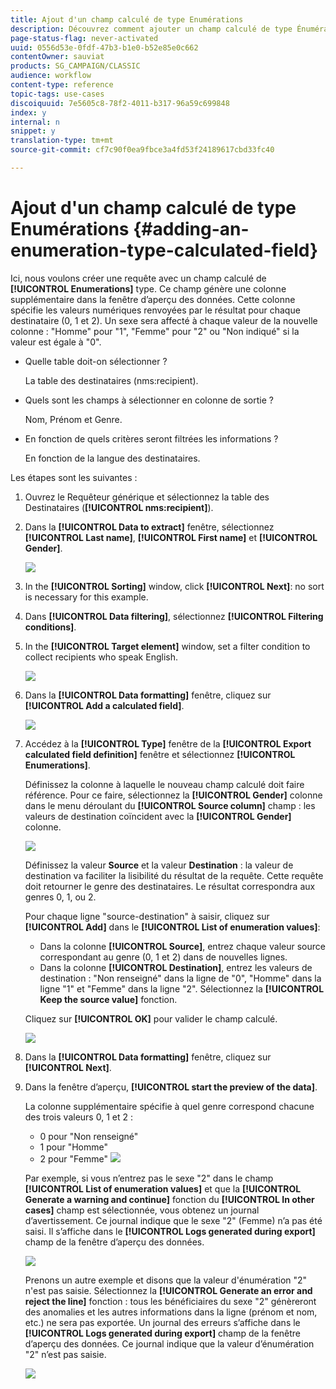 ```yaml
---
title: Ajout d'un champ calculé de type Enumérations
description: Découvrez comment ajouter un champ calculé de type Énumération
page-status-flag: never-activated
uuid: 0556d53e-0fdf-47b3-b1e0-b52e85e0c662
contentOwner: sauviat
products: SG_CAMPAIGN/CLASSIC
audience: workflow
content-type: reference
topic-tags: use-cases
discoiquuid: 7e5605c8-78f2-4011-b317-96a59c699848
index: y
internal: n
snippet: y
translation-type: tm+mt
source-git-commit: cf7c90f0ea9fbce3a4fd53f24189617cbd33fc40

---
```



# Ajout d&#39;un champ calculé de type Enumérations {#adding-an-enumeration-type-calculated-field}

Ici, nous voulons créer une requête avec un champ calculé de **[!UICONTROL Enumerations]** type. Ce champ génère une colonne supplémentaire dans la fenêtre d’aperçu des données. Cette colonne spécifie les valeurs numériques renvoyées par le résultat pour chaque destinataire (0, 1 et 2). Un sexe sera affecté à chaque valeur de la nouvelle colonne : &quot;Homme&quot; pour &quot;1&quot;, &quot;Femme&quot; pour &quot;2&quot; ou &quot;Non indiqué&quot; si la valeur est égale à &quot;0&quot;.

* Quelle table doit-on sélectionner ?

   La table des destinataires (nms:recipient).

* Quels sont les champs à sélectionner en colonne de sortie ?

   Nom, Prénom et Genre.

* En fonction de quels critères seront filtrées les informations ?

   En fonction de la langue des destinataires.

Les étapes sont les suivantes :

1. Ouvrez le Requêteur générique et sélectionnez la table des Destinataires (**[!UICONTROL nms:recipient]**).
1. Dans la **[!UICONTROL Data to extract]** fenêtre, sélectionnez **[!UICONTROL Last name]**, **[!UICONTROL First name]** et **[!UICONTROL Gender]**.

   ![](assets/query_editor_nveau_73.png)

1. In the **[!UICONTROL Sorting]** window, click **[!UICONTROL Next]**: no sort is necessary for this example.
1. Dans **[!UICONTROL Data filtering]**, sélectionnez **[!UICONTROL Filtering conditions]**.
1. In the **[!UICONTROL Target element]** window, set a filter condition to collect recipients who speak English.

   ![](assets/query_editor_nveau_74.png)

1. Dans la **[!UICONTROL Data formatting]** fenêtre, cliquez sur **[!UICONTROL Add a calculated field]**.

   ![](assets/query_editor_nveau_75.png)

1. Accédez à la **[!UICONTROL Type]** fenêtre de la **[!UICONTROL Export calculated field definition]** fenêtre et sélectionnez **[!UICONTROL Enumerations]**.

   Définissez la colonne à laquelle le nouveau champ calculé doit faire référence. Pour ce faire, sélectionnez la **[!UICONTROL Gender]** colonne dans le menu déroulant du **[!UICONTROL Source column]** champ : les valeurs de destination coïncident avec la **[!UICONTROL Gender]** colonne.

   ![](assets/query_editor_nveau_76.png)

   Définissez la valeur **Source** et la valeur **Destination** : la valeur de destination va faciliter la lisibilité du résultat de la requête. Cette requête doit retourner le genre des destinataires. Le résultat correspondra aux genres 0, 1, ou 2.

   Pour chaque ligne &quot;source-destination&quot; à saisir, cliquez sur **[!UICONTROL Add]** dans le **[!UICONTROL List of enumeration values]**:

   * Dans la colonne **[!UICONTROL Source]**, entrez chaque valeur source correspondant au genre (0, 1 et 2) dans de nouvelles lignes.
   * Dans la colonne **[!UICONTROL Destination]**, entrez les valeurs de destination : &quot;Non renseigné&quot; dans la ligne de &quot;0&quot;, &quot;Homme&quot; dans la ligne &quot;1&quot; et &quot;Femme&quot; dans la ligne &quot;2&quot;.
   Sélectionnez la **[!UICONTROL Keep the source value]** fonction.

   Cliquez sur **[!UICONTROL OK]** pour valider le champ calculé.

   ![](assets/query_editor_nveau_77.png)

1. Dans la **[!UICONTROL Data formatting]** fenêtre, cliquez sur **[!UICONTROL Next]**.
1. Dans la fenêtre d’aperçu, **[!UICONTROL start the preview of the data]**.

   La colonne supplémentaire spécifie à quel genre correspond chacune des trois valeurs 0, 1 et 2 :

   * 0 pour &quot;Non renseigné&quot;
   * 1 pour &quot;Homme&quot;
   * 2 pour &quot;Femme&quot;
   ![](assets/query_editor_nveau_78.png)

   Par exemple, si vous n’entrez pas le sexe &quot;2&quot; dans le champ **[!UICONTROL List of enumeration values]** et que la **[!UICONTROL Generate a warning and continue]** fonction du **[!UICONTROL In other cases]** champ est sélectionnée, vous obtenez un journal d’avertissement. Ce journal indique que le sexe &quot;2&quot; (Femme) n’a pas été saisi. Il s’affiche dans le **[!UICONTROL Logs generated during export]** champ de la fenêtre d’aperçu des données.

   ![](assets/query_editor_nveau_79.png)

   Prenons un autre exemple et disons que la valeur d&#39;énumération &quot;2&quot; n&#39;est pas saisie. Sélectionnez la **[!UICONTROL Generate an error and reject the line]** fonction : tous les bénéficiaires du sexe &quot;2&quot; génèreront des anomalies et les autres informations dans la ligne (prénom et nom, etc.) ne sera pas exportée. Un journal des erreurs s’affiche dans le **[!UICONTROL Logs generated during export]** champ de la fenêtre d’aperçu des données. Ce journal indique que la valeur d’énumération &quot;2&quot; n’est pas saisie.

   ![](assets/query_editor_nveau_80.png)
